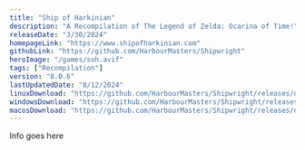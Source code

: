```yaml
---
title: "Ship of Harkinian"
description: "A Recompilation of The Legend of Zelda: Ocarina of Time!"
releaseDate: "3/30/2024"
homepageLink: "https://www.shipofharkinian.com"
githubLink: "https://github.com/HarbourMasters/Shipwright"
heroImage: "/games/soh.avif"
tags: ["Recompilation"]
version: "8.0.6"
lastUpdatedDate: "8/12/2024"
linuxDownload: "https://github.com/HarbourMasters/Shipwright/releases/download/8.0.6/SoH-MacReady-Golf-Linux-Performance.zip"
windowsDownload: "https://github.com/HarbourMasters/Shipwright/releases/download/8.0.6/SoH-MacReady-Golf-Win64.zip"
macosDownload: "https://github.com/HarbourMasters/Shipwright/releases/download/8.0.6/SoH-MacReady-Golf-Mac.zip"
---
```


Info goes here